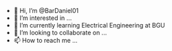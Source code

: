 - 👋 Hi, I’m @BarDaniel01
- 👀 I’m interested in ...
- 🌱 I’m currently learning Electrical Engineering at BGU
- 💞️ I’m looking to collaborate on ...
- 📫 How to reach me ...

<!---
BarDaniel01/BarDaniel01 is a ✨ special ✨ repository because its `README.md` (this file) appears on your GitHub profile.
You can click the Preview link to take a look at your changes.
--->
